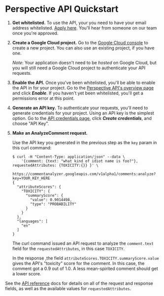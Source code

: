 # Perspective API Quickstart

1.  **Get whitelisted.** To use the API, your you need to have your email
    address whitelisted. [Apply here](https://www.perspectiveapi.com/). You'll
    hear from someone on our team once you're approved.

2.  **Create a Google Cloud project.** Go to the [Google Cloud
    console](https://console.developers.google.com/) to create a new project.
    You can also use an existing project, if you have one.

    *Note*: Your application doesn't need to be *hosted* on Google Cloud, but
    you will still need a Google Cloud project to authenticate your API
    requests.

3.  **Enable the API.** Once you've been whitelisted, you'll be able to enable
    the API in for your project. Go to the [Perspective API's overview
    page](https://console.developers.google.com/apis/api/commentanalyzer.googleapis.com/overview)
    and click **_Enable_**. If you haven't yet been whitelisted, you'll get a
    permissions error at this point.

4.  **Generate an API key.** To authenticate your requests, you'll need to
    generate credentials for your project. Using an API key is the simplest
    option. Go to the [API credentials
    page](https://console.developers.google.com/apis/credentials), click
    **_Create credentials_**, and choose "API Key".

5.  **Make an AnalyzeComment request.**

    Use the API key you generated in the previous step as the `key` param in
    this curl command:

    ```shell
    $ curl -H "Content-Type: application/json" --data \
        '{comment: {text: "what kind of idiot name is foo?"}, requestedAttributes: {TOXICITY:{}} }' \
        https://commentanalyzer.googleapis.com/v1alpha1/comments:analyze?key=YOUR_KEY_HERE
    {
      "attributeScores": {
        "TOXICITY": {
          "summaryScore": {
            "value": 0.9014498,
            "type": "PROBABILITY"
          }
        }
      },
      "languages": [
        "en"
      ]
    }
    ```

    The curl command issued an API request to analyze the `comment.text` field
    for the `requestedAttributes`, in this case `TOXICITY`.

    In the response ,the field `attributeScores.TOXICITY.summaryScore.value`
    gives the API's "toxicity" score for the comment. In this case, the comment
    got a 0.9 out of 1.0. A less mean-spirited comment should get a lower score.

See the [API reference](api_reference.md) docs for details on all of the request
and response fields, as well as the available values for `requestedAttributes`.
